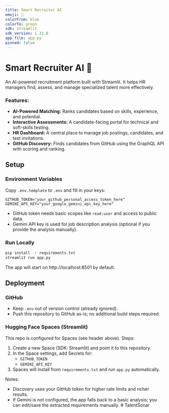 ```yaml
---
title: Smart Recruiter AI
emoji: 🤖
colorFrom: blue
colorTo: green
sdk: streamlit
sdk_version: 1.33.0
app_file: app.py
pinned: false
---
```


# Smart Recruiter AI 🤖

An AI-powered recruitment platform built with Streamlit. It helps HR managers find, assess, and manage specialized talent more effectively.

### Features:
- **AI-Powered Matching:** Ranks candidates based on skills, experience, and potential.
- **Interactive Assessments:** A candidate-facing portal for technical and soft-skills testing.
- **HR Dashboard:** A central place to manage job postings, candidates, and test invitations.
- **GitHub Discovery:** Finds candidates from GitHub using the GraphQL API with scoring and ranking.

## Setup

### Environment Variables
Copy `.env.template` to `.env` and fill in your keys:

```
GITHUB_TOKEN="your_github_personal_access_token_here"
GEMINI_API_KEY="your_google_gemini_api_key_here"
```

- GitHub token needs basic scopes like `read:user` and access to public data.
- Gemini API key is used for job description analysis (optional if you provide the analysis manually).

### Run Locally

```cmd
pip install -r requirements.txt
streamlit run app.py
```

The app will start on http://localhost:8501 by default.

## Deployment

### GitHub
- Keep `.env` out of version control (already ignored).
- Push this repository to GitHub as-is; no additional build steps required.

### Hugging Face Spaces (Streamlit)
This repo is configured for Spaces (see header above). Steps:

1. Create a new Space (SDK: Streamlit) and point it to this repository.
2. In the Space settings, add Secrets for:
	- `GITHUB_TOKEN`
	- `GEMINI_API_KEY`
3. Spaces will install from `requirements.txt` and run `app.py` automatically.


Notes:
- Discovery uses your GitHub token for higher rate limits and richer results.
- If Gemini is not configured, the app falls back to a basic analysis; you can edit/save the extracted requirements manually.
#   T a l e n t S o n a r 
 

 

